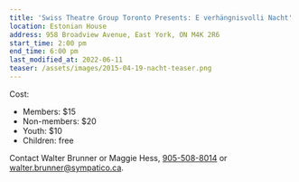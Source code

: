 ```yaml
---
title: 'Swiss Theatre Group Toronto Presents: E verhängnisvolli Nacht'
location: Estonian House
address: 958 Broadview Avenue, East York, ON M4K 2R6
start_time: 2:00 pm
end_time: 6:00 pm
last_modified_at: 2022-06-11
teaser: /assets/images/2015-04-19-nacht-teaser.png
---
```


Cost:

- Members: \$15
- Non-members: \$20
- Youth: \$10
- Children: free

Contact Walter Brunner or Maggie Hess, [905-508-8014][tel] or
<walter.brunner@sympatico.ca>.

[tel]: <tel:905-508-8014>
